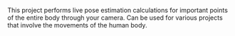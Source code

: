 This project performs live pose estimation calculations for important points of the entire body through your camera. Can be used for various projects that involve the movements of the human body.
